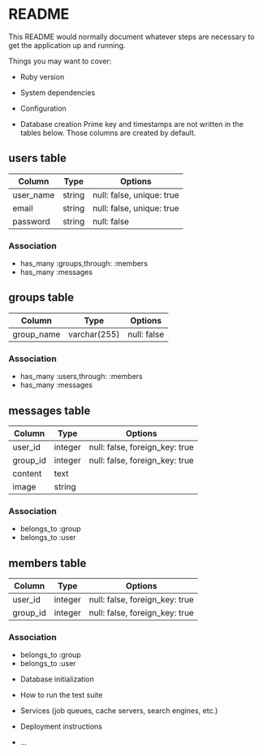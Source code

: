 # README

This README would normally document whatever steps are necessary to get the
application up and running.

Things you may want to cover:

* Ruby version

* System dependencies

* Configuration

* Database creation
Prime key and timestamps are not written in the tables below. Those columns are created by default.

## users table

|Column|Type|Options|
|------|----|-------|
|user_name|string|null: false, unique: true|
|email|string|null: false, unique: true|
|password|string|null: false|

### Association
- has_many :groups,through: :members
- has_many :messages

## groups table

|Column|Type|Options|
|------|----|-------|
|group_name|varchar(255)|null: false|

### Association
- has_many :users,through: :members
- has_many :messages

## messages table

|Column|Type|Options|
|------|----|-------|
|user_id|integer|null: false, foreign_key: true|
|group_id|integer|null: false, foreign_key: true|
|content|text| |
|image|string| |

### Association
- belongs_to :group
- belongs_to :user

## members table

|Column|Type|Options|
|------|----|-------|
|user_id|integer|null: false, foreign_key: true|
|group_id|integer|null: false, foreign_key: true|

### Association
- belongs_to :group
- belongs_to :user

* Database initialization

* How to run the test suite

* Services (job queues, cache servers, search engines, etc.)

* Deployment instructions

* ...
